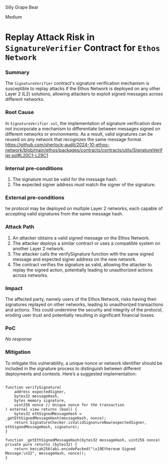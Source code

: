 Silly Grape Bear

Medium

# Replay Attack Risk in `SignatureVerifier` Contract for `Ethos Network`

### Summary

The `SignatureVerifier` contract's signature verification mechanism is susceptible to replay attacks if the Ethos Network is deployed on any other Layer 2 (L2) solutions, allowing attackers to exploit signed messages across different networks.

### Root Cause

In `SignatureVerifier.sol`, the implementation of signature verification does not incorporate a mechanism to differentiate between messages signed on different networks or environments. As a result, valid signatures can be reused on any network that recognizes the same message format. 
https://github.com/sherlock-audit/2024-10-ethos-network/blob/main/ethos/packages/contracts/contracts/utils/SignatureVerifier.sol#L20C1-L29C1

### Internal pre-conditions

1. The signature must be valid for the message hash.
2. The expected signer address must match the signer of the signature.


### External pre-conditions

he protocol may be deployed on multiple Layer 2 networks, each capable of accepting valid signatures from the same message hash.

### Attack Path

1. An attacker obtains a valid signed message on the Ethos Network.
2. The attacker deploys a similar contract or uses a compatible system on another Layer 2 network.
3. The attacker calls the verifySignature function with the same signed message and expected signer address on the new network.
4. The contract verifies the signature as valid, allowing the attacker to replay the signed action, potentially leading to unauthorized actions across networks.

### Impact

The affected party, namely users of the Ethos Network, risks having their signatures replayed on other networks, leading to unauthorized transactions and actions. This could undermine the security and integrity of the protocol, eroding user trust and potentially resulting in significant financial losses.

### PoC

_No response_

### Mitigation

To mitigate this vulnerability, a unique nonce or network identifier should be included in the signature process to distinguish between different deployments and contexts. Here’s a suggested implementation:
```solidity

function verifySignature(
    address expectedSigner,
    bytes32 messageHash,
    bytes memory signature,
    uint256 nonce // Unique nonce for the transaction
) external view returns (bool) {
    bytes32 ethSignedMessageHash = _getEthSignedMessageHash(messageHash, nonce);
    return SignatureChecker.isValidSignatureNow(expectedSigner, ethSignedMessageHash, signature);
}

function _getEthSignedMessageHash(bytes32 messageHash, uint256 nonce) private pure returns (bytes32) {
    return keccak256(abi.encodePacked("\x19Ethereum Signed Message:\n32", messageHash, nonce));
}

```